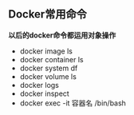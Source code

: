 ## Docker常用命令

**以后的docker命令都运用对象操作**

- docker image ls
- docker container ls
- docker system df
- docker volume ls
- docker logs 
- docker inspect
- docker exec -it 容器名 /bin/bash

